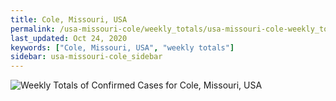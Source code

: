 ```yaml
---
title: Cole, Missouri, USA
permalink: /usa-missouri-cole/weekly_totals/usa-missouri-cole-weekly_totals.html
last_updated: Oct 24, 2020
keywords: ["Cole, Missouri, USA", "weekly totals"]
sidebar: usa-missouri-cole_sidebar
---
```


![Weekly Totals of Confirmed Cases for Cole, Missouri, USA](/covid_tracker/images/graphs/usa-missouri-cole-weekly_totals_graph.png)
